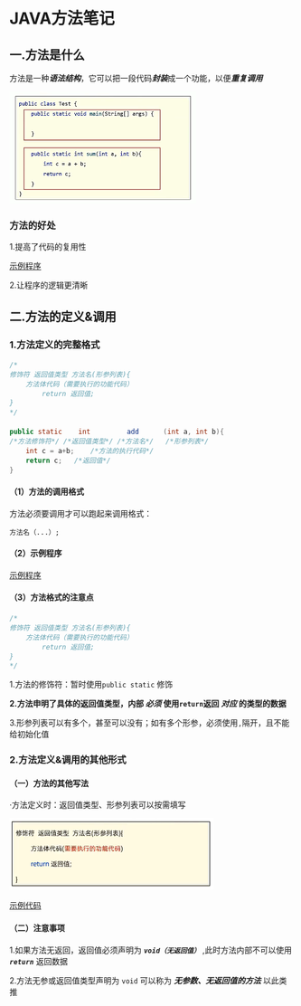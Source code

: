 # JAVA方法笔记

## 一.方法是什么

方法是一种***语法结构***，它可以把一段代码***封装***成一个功能，以便***重复调用***

![方法是什么](lib\方法是什么.png)

### 方法的好处

1.提高了代码的复用性

[示例程序]()

2.让程序的逻辑更清晰

## 二.方法的定义&调用

### 1.方法定义的完整格式

```java
/*
修饰符 返回值类型 方法名(形参列表){
    方法体代码（需要执行的功能代码）
        return 返回值;
}
*/

public static    int         add      (int a, int b){
/*方法修饰符*/ /*返回值类型*/ /*方法名*/   /*形参列表*/
    int c = a+b;	/*方法的执行代码*/
    return c;	/*返回值*/
}
```

#### （1）方法的调用格式

方法必须要调用才可以跑起来调用格式：  

`方法名（...）;`

#### （2）示例程序
 [示例程序]()

#### （3）方法格式的注意点

```java
/*
修饰符 返回值类型 方法名(形参列表){
    方法体代码（需要执行的功能代码）
        return 返回值;
}
*/
```

1.方法的修饰符：暂时使用`public static` 修饰

**2.方法申明了具体的返回值类型，内部 *必须* 使用`return`返回 *对应* 的类型的数据**

3.形参列表可以有多个，甚至可以没有；如有多个形参，必须使用`,`隔开，且不能给初始化值

### 2.方法定义&调用的其他形式

#### （一）方法的其他写法

·方法定义时：返回值类型、形参列表可以按需填写

![方法的其他写法](lib\方法的其他写法.png)

[示例代码]()

#### （二）注意事项

1.如果方法无返回，返回值必须声明为 ***`void（无返回值）`*** ,此时方法内部不可以使用 ***`return`***  返回数据

2.方法无参或返回值类型声明为 `void` 可以称为 ***无参数、无返回值的方法*** 以此类推

